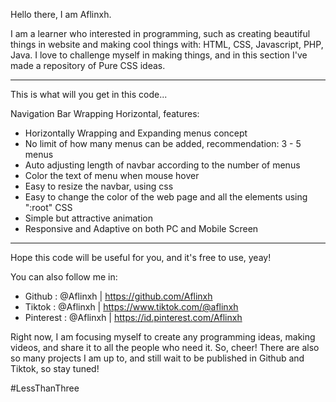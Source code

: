 Hello there, I am Aflinxh.

I am a learner who interested in programming, such as creating beautiful things in website and making cool things with: HTML, CSS, Javascript, PHP, Java.
I love to challenge myself in making things, and in this section I've made a repository of Pure CSS ideas.

---

This is what will you get in this code...

Navigation Bar Wrapping Horizontal, features:

- Horizontally Wrapping and Expanding menus concept
- No limit of how many menus can be added, recommendation: 3 - 5 menus
- Auto adjusting length of navbar according to the number of menus
- Color the text of menu when mouse hover
- Easy to resize the navbar, using css
- Easy to change the color of the web page and all the elements using ":root" CSS
- Simple but attractive animation
- Responsive and Adaptive on both PC and Mobile Screen

---

Hope this code will be useful for you, and it's free to use, yeay!

You can also follow me in:

- Github : @Aflinxh | https://github.com/Aflinxh
- Tiktok : @Aflinxh | https://www.tiktok.com/@aflinxh
- Pinterest : @Aflinxh | https://id.pinterest.com/Aflinxh

Right now, I am focusing myself to create any programming ideas, making videos, and share it to all the people who need it. So, cheer!
There are also so many projects I am up to, and still wait to be published in Github and Tiktok, so stay tuned!

#LessThanThree

